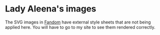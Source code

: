 <h1>Lady Aleena's images</h1>

The SVG images in [Fandom](/files/images/Fandom) have external style sheets that are not being applied here. You will have to go to my site to see them rendered correctly.
